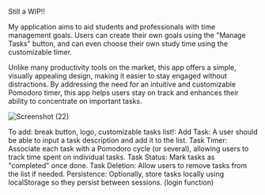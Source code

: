 Still a WIP!!

My application aims to aid students and professionals with time management goals. Users can create their own goals using the "Manage Tasks" button, and can even choose their own study time using the customizable timer.

Unlike many productivity tools on the market, this app offers a simple, visually appealing design, making it easier to stay engaged without distractions. By addressing the need for an intuitive and customizable Pomodoro timer, this app helps users stay on track and enhances their ability to concentrate on important tasks.

![Screenshot (22)](https://github.com/user-attachments/assets/98a36bf4-f7e7-46df-a5ff-2ceab96024d1)


To add: break button, logo, 
        customizable tasks list!:
        Add Task: A user should be able to input a task description and add it to the list.
        Task Timer: Associate each task with a Pomodoro cycle (or several), allowing users to track time spent on individual tasks.
        Task Status: Mark tasks as "completed" once done.
        Task Deletion: Allow users to remove tasks from the list if needed.
        Persistence: Optionally, store tasks locally using localStorage so they persist between sessions. (login function)
